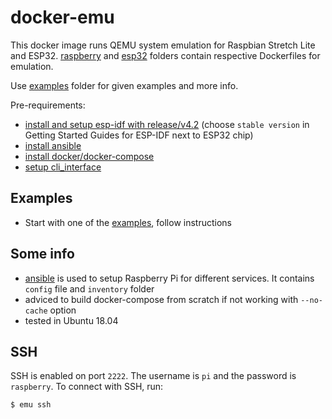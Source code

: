 
# docker-emu
This docker image runs QEMU system emulation for Raspbian Stretch Lite and ESP32. [raspberry](./raspberry) and [esp32](./esp32) folders contain respective Dockerfiles for emulation.  

Use [examples](./examples) folder for given examples and more info. 

Pre-requirements:
- [install and setup esp-idf with release/v4.2](https://github.com/espressif/esp-idf/tree/release/v4.2) (choose `stable version` in Getting Started Guides for ESP-IDF next to ESP32 chip)
- [install ansible](https://docs.ansible.com/ansible/latest/installation_guide/intro_installation.html)
- [install docker/docker-compose](https://docs.docker.com/compose/install/)
- [setup cli_interface](./cli_interface)

## Examples
- Start with one of the [examples](./examples), follow instructions

## Some info
- [ansible](./ansible) is used to setup Raspberry Pi for different services. It contains `config` file and `inventory` folder 
- adviced to build docker-compose from scratch if not working with `--no-cache` option
- tested in Ubuntu 18.04

## SSH

SSH is enabled on port `2222`. The username is `pi` and the password is `raspberry`. 
To connect with SSH, run:

`$ emu ssh`
